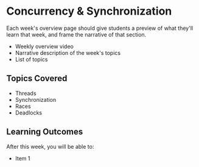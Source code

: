 # Concurrency & Synchronization

Each week's overview page should give students a preview of what they'll learn
that week, and frame the narrative of that section.

- Weekly overview video
- Narrative description of the week's topics
- List of topics

## Topics Covered

- Threads
- Synchronization
- Races
- Deadlocks
  
## Learning Outcomes

After this week, you will be able to:

- Item 1
